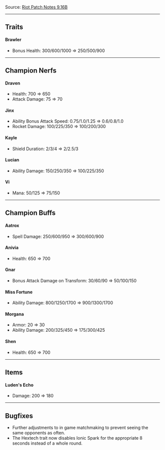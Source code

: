 Source: [Riot Patch Notes 9.16B](https://na.leagueoflegends.com/en/news/game-updates/patch/teamfight-tactics-patch-916B-notes)

---

## Traits

#### Brawler

- Bonus Health: 300/600/1000 ⇒ 250/500/900

---

## Champion Nerfs

#### Draven

- Health: 700 ⇒ 650
- Attack Damage: 75 ⇒ 70

#### Jinx

- Ability Bonus Attack Speed: 0.75/1.0/1.25 ⇒ 0.6/0.8/1.0
- Rocket Damage: 100/225/350 ⇒ 100/200/300

#### Kayle

- Shield Duration: 2/3/4 ⇒ 2/2.5/3

#### Lucian

- Ability Damage: 150/250/350 ⇒ 100/225/350

#### Vi

- Mana: 50/125 ⇒ 75/150

---

## Champion Buffs

#### Aatrox

- Spell Damage: 250/600/950 ⇒ 300/600/900

#### Anivia

- Health: 650 ⇒ 700

#### Gnar

- Bonus Attack Damage on Transform: 30/60/90 ⇒ 50/100/150

#### Miss Fortune

- Ability Damage: 800/1250/1700 ⇒ 900/1300/1700

#### Morgana

- Armor: 20 ⇒ 30
- Ability Damage: 200/325/450 ⇒ 175/300/425

#### Shen

- Health: 650 ⇒ 700

---

## Items

#### Luden's Echo

- Damage: 200 ⇒ 180

---

## Bugfixes

- Further adjustments to in game matchmaking to prevent seeing the same opponents as often.
- The Hextech trait now disables Ionic Spark for the appropriate 8 seconds instead of a whole round.
